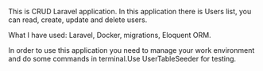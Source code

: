 This is CRUD Laravel application. In this application there is Users list, you can read, create, update and delete users.

What I have used: Laravel, Docker, migrations, Eloquent ORM.

In order to use this application you need to manage your work environment and do some commands in terminal.Use UserTableSeeder for testing. 
